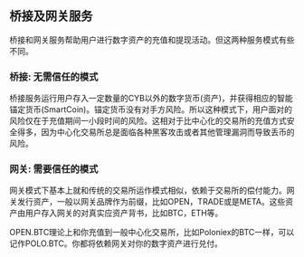 ## 桥接及网关服务

桥接和网关服务帮助用户进行数字资产的充值和提现活动。但这两种服务模式有些不同。

### 桥接: 无需信任的模式
桥接服务运行用户存入一定数量的CYB以外的数字货币(资产)，并获得相应的智能锚定货币(SmartCoin)。锚定货币没有对手方风险。所以这种模式下，用户面对的风险仅在于充值期间一小段时间的风险。这相对于比中心化的交易所的充值方式安全得多，因为中心化交易所总是面临各种黑客攻击或者其他管理漏洞而导致丢币的风险。

### 网关: 需要信任的模式
网关模式下基本上就和传统的交易所运作模式相似，依赖于交易所的偿付能力。网关发行资产，一般以网关品牌作为前缀，比如OPEN，TRADE或是META。这些资产由用户存入网关的对真实应资产背书，比如BTC，ETH等。

OPEN.BTC理论上和你充值到一般中心化交易所，比如Poloniex的BTC一样，可以记作POLO.BTC。你都将依赖网关对你的数字资产进行兑付。